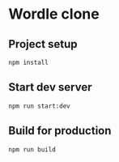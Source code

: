 # Wordle clone

## Project setup

```
npm install
```

## Start dev server

```
npm run start:dev
```

## Build for production

```
npm run build
```
